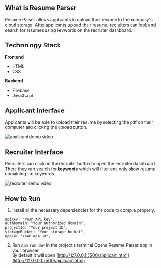 ﻿## What is Resume Parser

Resume Parser allows applicants to upload their resume to the company's cloud storage. After applicants upload their resume, recruiters can look and search for resumes using keywords on the recruiter dashboard.

## Technology Stack

**Frontend**

- HTML
- CSS

**Backend**

- Firebase
- JavaScript

## Applicant Interface

Applicants will be able to upload their resume by selecting the pdf on their computer and clicking the upload button.

![applicant demo video](https://github.com/TristanPinzari/Resume-Parser/blob/main/ezgif-5-c5ba34b03e.gif)

## Recruiter Interface

Recruiters can click on the recruiter button to open the recruiter dashboard. There they can search for **keywords** which will filter and only show resume containing the keywords.

![recruiter demo video](https://github.com/TristanPinzari/Resume-Parser/blob/main/ezgif-5-08538d3d55.gif)

## How to Run

1. Install all the necessary dependencies for the code to compile properly. <br>

```
apiKey: "Your API key",
authDomain: "Your authorized domain",
projectId: "Your project ID",
storageBucket: "Your storage bucket",
appId: "Your app ID",
```

2. Run `npm run dev` in the project's terminal
   Opens Resume Parser app in your browser <br>
   By default it will open [http://127.0.0.1:5500/applicant.html](http://127.0.0.1:5500/applicant.html)
